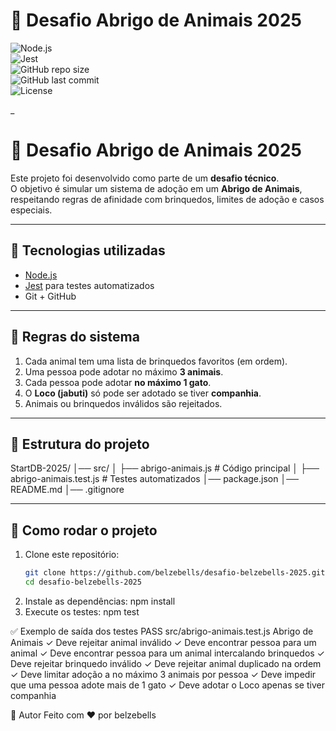 # 🐾 Desafio Abrigo de Animais 2025  

![Node.js](https://img.shields.io/badge/node-18.x-green)  
![Jest](https://img.shields.io/badge/tests-passing-brightgreen)  
![GitHub repo size](https://img.shields.io/github/repo-size/belzebells/desafio-belzebells-2025)  
![GitHub last commit](https://img.shields.io/github/last-commit/belzebells/desafio-belzebells-2025)  
![License](https://img.shields.io/badge/license-MIT-blue)  

_

# 🐾 Desafio Abrigo de Animais 2025  

Este projeto foi desenvolvido como parte de um **desafio técnico**.  
O objetivo é simular um sistema de adoção em um **Abrigo de Animais**, respeitando regras de afinidade com brinquedos, limites de adoção e casos especiais.  

---

## 🧩 Tecnologias utilizadas
- [Node.js](https://nodejs.org/)  
- [Jest](https://jestjs.io/) para testes automatizados  
- Git + GitHub  

---

## 📜 Regras do sistema

1. Cada animal tem uma lista de brinquedos favoritos (em ordem).  
2. Uma pessoa pode adotar no máximo **3 animais**.  
3. Cada pessoa pode adotar **no máximo 1 gato**.  
4. O **Loco (jabuti)** só pode ser adotado se tiver **companhia**.  
5. Animais ou brinquedos inválidos são rejeitados.  

---

## 📂 Estrutura do projeto

StartDB-2025/
│── src/
│ ├── abrigo-animais.js # Código principal
│ ├── abrigo-animais.test.js # Testes automatizados
│── package.json
│── README.md
│── .gitignore


---

## 🚀 Como rodar o projeto

1. Clone este repositório:
   ```bash
   git clone https://github.com/belzebells/desafio-belzebells-2025.git
   cd desafio-belzebells-2025
  2. Instale as dependências:
     npm install
  3. Execute os testes:
     npm test

✅ Exemplo de saída dos testes
 PASS  src/abrigo-animais.test.js
  Abrigo de Animais
    ✓ Deve rejeitar animal inválido
    ✓ Deve encontrar pessoa para um animal
    ✓ Deve encontrar pessoa para um animal intercalando brinquedos
    ✓ Deve rejeitar brinquedo inválido
    ✓ Deve rejeitar animal duplicado na ordem
    ✓ Deve limitar adoção a no máximo 3 animais por pessoa
    ✓ Deve impedir que uma pessoa adote mais de 1 gato
    ✓ Deve adotar o Loco apenas se tiver companhia

📖 Autor
Feito com ❤️ por belzebells
 

